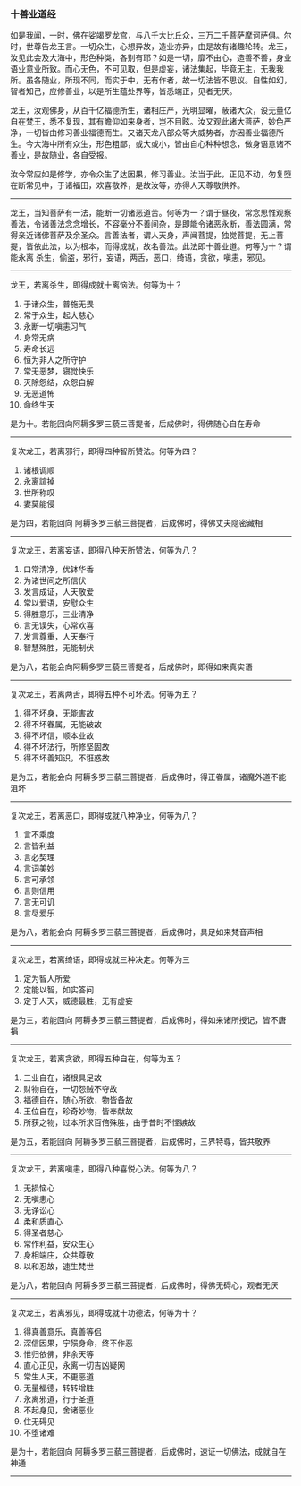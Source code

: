 ### 十善业道经

如是我闻，一时，佛在娑竭罗龙宫，与八千大比丘众，三万二千菩萨摩诃萨俱。尔时，世尊告龙王言。一切众生，心想异故，造业亦异，由是故有诸趣轮转。龙王，汝见此会及大海中，形色种类，各别有耶？如是一切，靡不由心，造善不善，身业语业意业所致。而心无色，不可见取，但是虚妄，诸法集起，毕竟无主，无我我所。虽各随业，所现不同，而实于中，无有作者，故一切法皆不思议。自性如幻，智者知己，应修善业，以是所生蕴处界等，皆悉端正，见者无厌。

龙王，汝观佛身，从百千亿福德所生，诸相庄严，光明显曜，蔽诸大众，设无量亿自在梵王，悉不复现，其有瞻仰如来身者，岂不目眩。汝又观此诸大菩萨，妙色严净，一切皆由修习善业福德而生。又诸天龙八部众等大威势者，亦因善业福德所生。今大海中所有众生，形色粗鄙，或大或小，皆由自心种种想念，做身语意诸不善业，是故随业，各自受报。

汝今常应如是修学，亦令众生了达因果，修习善业。汝当于此，正见不动，勿复堕在断常见中，于诸福田，欢喜敬养，是故汝等，亦得人天尊敬供养。

-----------------------------------------------------

龙王，当知菩萨有一法，能断一切诸恶道苦。何等为一？谓于昼夜，常念思惟观察善法，令诸善法念念增长，不容毫分不善间杂，是即能令诸恶永断，善法圆满，常得亲近诸佛菩萨及余圣众。言善法者，谓人天身，声闻菩提，独觉菩提，无上菩提，皆依此法，以为根本，而得成就，故名善法。此法即十善业道。何等为十？谓能永离 杀生，偷盗，邪行，妄语，两舌，恶口，绮语，贪欲，嗔恚，邪见。

----------------------------------------------------

龙王，若离杀生，即得成就十离恼法。何等为十？
1. 于诸众生，普施无畏
2. 常于众生，起大慈心
3. 永断一切嗔恚习气
4. 身常无病
5. 寿命长远
6. 恒为非人之所守护
7. 常无恶梦，寝觉快乐
8. 灭除怨结，众怨自解
9. 无恶道怖
10. 命终生天

是为十。若能回向阿耨多罗三藐三菩提者，后成佛时，得佛随心自在寿命

---------------------------------------------------

复次龙王，若离邪行，即得四种智所赞法。何等为四？
1. 诸根调顺
2. 永离諠掉
3. 世所称叹
4. 妻莫能侵

是为四，若能回向 阿耨多罗三藐三菩提者，后成佛时，得佛丈夫隐密藏相

----------------------------------------------------

复次龙王，若离妄语，即得八种天所赞法，何等为八？
1. 口常清净，优钵华香
2. 为诸世间之所信伏
3. 发言成证，人天敬爱
4. 常以爱语，安慰众生
5. 得胜意乐，三业清净
6. 言无误失，心常欢喜
7. 发言尊重，人天奉行
8. 智慧殊胜，无能制伏

是为八，若能会向阿耨多罗三藐三菩提者，后成佛时，即得如来真实语

------------------------------------------------------

复次龙王，若离两舌，即得五种不可坏法。何等为五？
1. 得不坏身，无能害故
2. 得不坏眷属，无能破故
3. 得不坏信，顺本业故
4. 得不坏法行，所修坚固故
5. 得不坏善知识，不诳惑故

是为五，若能会向 阿耨多罗三藐三菩提者，后成佛时，得正眷属，诸魔外道不能沮坏

---------------------------------------------------

复次龙王，若离恶口，即得成就八种净业，何等为八？
1. 言不乘度
2. 言皆利益
3. 言必契理
4. 言词美妙
5. 言可承领
6. 言则信用
7. 言无可讥
8. 言尽爱乐

是为八，若能会向 阿耨多罗三藐三菩提者，后成佛时，具足如来梵音声相

--------------------------------------------------

复次龙王，若离绮语，即得成就三种决定。何等为三
1. 定为智人所爱
2. 定能以智，如实答问
3. 定于人天，威德最胜，无有虚妄

是为三，若能回向 阿耨多罗三藐三菩提者，后成佛时，得如来诸所授记，皆不唐捐

-------------------------------------------------

复次龙王，若离贪欲，即得五种自在，何等为五？
1. 三业自在，诸根具足故
2. 财物自在，一切怨贼不夺故
3. 福德自在，随心所欲，物皆备故
4. 王位自在，珍奇妙物，皆奉献故
5. 所获之物，过本所求百倍殊胜，由于昔时不悭嫉故

是为五，若能回向 阿耨多罗三藐三菩提者，后成佛时，三界特尊，皆共敬养

-------------------------------------------------

复次龙王，若离嗔恚，即得八种喜悦心法。何等为八？
1. 无损恼心
2. 无嗔恚心
3. 无诤讼心
4. 柔和质直心
5. 得圣者慈心
6. 常作利益，安众生心
7. 身相端庄，众共尊敬
8. 以和忍故，速生梵世

是为八，若能回向 阿耨多罗三藐三菩提者，后成佛时，得佛无碍心，观者无厌

-------------------------------------------------

复次龙王，若离邪见，即得成就十功德法，何等为十？
1. 得真善意乐，真善等侣
2. 深信因果，宁殒身命，终不作恶
3. 惟归依佛，非余天等
4. 直心正见，永离一切吉凶疑网
5. 常生人天，不更恶道
6. 无量福德，转转增胜
7. 永离邪道，行于圣道
8. 不起身见，舍诸恶业
9. 住无碍见
10. 不堕诸难

是为十，若能回向 阿耨多罗三藐三菩提者，后成佛时，速证一切佛法，成就自在神通

---------------------------------------------------

